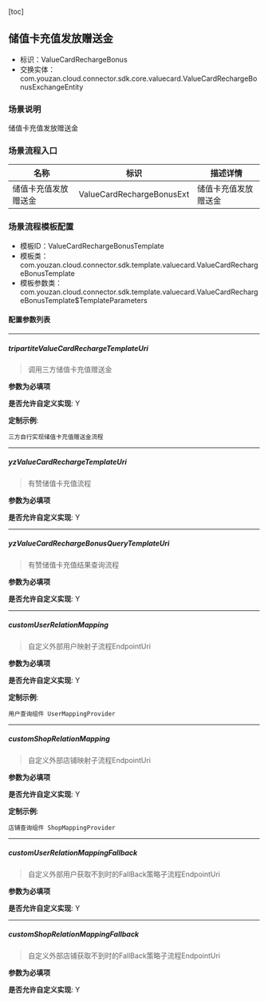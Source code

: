[toc]

## 储值卡充值发放赠送金
- 标识：ValueCardRechargeBonus
- 交换实体：com.youzan.cloud.connector.sdk.core.valuecard.ValueCardRechargeBonusExchangeEntity
### 场景说明
储值卡充值发放赠送金
### 场景流程入口

名称 | 标识 | 描述详情
---|---|---
储值卡充值发放赠送金 | ValueCardRechargeBonusExt | 储值卡充值发放赠送金

### 场景流程模板配置
- 模板ID：ValueCardRechargeBonusTemplate
- 模板类：com.youzan.cloud.connector.sdk.template.valuecard.ValueCardRechargeBonusTemplate
- 模板参数类：com.youzan.cloud.connector.sdk.template.valuecard.ValueCardRechargeBonusTemplate$TemplateParameters

#### 配置参数列表

---
##### tripartiteValueCardRechargeTemplateUri
> 调用三方储值卡充值赠送金

**参数为必填项**


**是否允许自定义实现**: Y


**定制示例**:
```
三方自行实现储值卡充值赠送金流程
```
---
##### yzValueCardRechargeTemplateUri
> 有赞储值卡充值流程

**参数为必填项**


**是否允许自定义实现**: Y

---
##### yzValueCardRechargeBonusQueryTemplateUri
> 有赞储值卡充值结果查询流程

**参数为必填项**


**是否允许自定义实现**: Y

---
##### customUserRelationMapping
> 自定义外部用户映射子流程EndpointUri

**参数为必填项**


**是否允许自定义实现**: Y


**定制示例**:
```
用户查询组件 UserMappingProvider
```
---
##### customShopRelationMapping
> 自定义外部店铺映射子流程EndpointUri

**参数为必填项**


**是否允许自定义实现**: Y


**定制示例**:
```
店铺查询组件 ShopMappingProvider
```
---
##### customUserRelationMappingFallback
> 自定义外部用户获取不到时的FallBack策略子流程EndpointUri

**参数为必填项**


**是否允许自定义实现**: Y

---
##### customShopRelationMappingFallback
> 自定义外部店铺获取不到时的FallBack策略子流程EndpointUri

**参数为必填项**


**是否允许自定义实现**: Y


